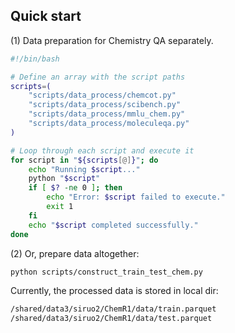 ## Quick start

(1) Data preparation for Chemistry QA separately.
```bash
#!/bin/bash

# Define an array with the script paths
scripts=(
    "scripts/data_process/chemcot.py"
    "scripts/data_process/scibench.py"
    "scripts/data_process/mmlu_chem.py"
    "scripts/data_process/moleculeqa.py"
)

# Loop through each script and execute it
for script in "${scripts[@]}"; do
    echo "Running $script..."
    python "$script"
    if [ $? -ne 0 ]; then
        echo "Error: $script failed to execute."
        exit 1
    fi
    echo "$script completed successfully."
done
```

(2) Or, prepare data altogether:
```bash
python scripts/construct_train_test_chem.py
```

Currently, the processed data is stored in local dir:
```bash
/shared/data3/siruo2/ChemR1/data/train.parquet
/shared/data3/siruo2/ChemR1/data/test.parquet
```